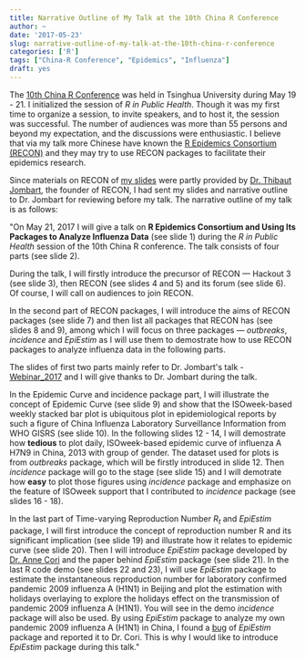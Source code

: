 ```yaml
---
title: Narrative Outline of My Talk at the 10th China R Conference
author: ~
date: '2017-05-23'
slug: narrative-outline-of-my-talk-at-the-10th-china-r-conference
categories: ['R']
tags: ["China-R Conference", "Epidemics", "Influenza"]
draft: yes
---
```


The [10th China R Conference](http://china-r.org/bj2017/) was held in Tsinghua University during May 19 - 21. I initialized the session of *R in Public Health*. Though it was my first time to organize a session, to invite speakers, and to host it, the session was successful. The number of audiences was more than 55 persons and beyond my expectation, and the discussions were enthusiastic. I believe that via my talk more Chinese have known the [R Epidemics Consortium (RECON)](http://www.repidemicsconsortium.org/) and they may try to use RECON packages to facilitate their epidemics research.

Since materials on RECON of [my slides](https://github.com/caijun/talks/blob/master/china-r_2017/china-r_2017.pdf) were partly provided by [Dr. Thibaut Jombart](https://sites.google.com/site/thibautjombart/), the founder of RECON, I had sent my slides and narrative outline to Dr. Jombart for reviewing before my talk. The narrative outline of my talk is as follows:

"On May 21, 2017 I will give a talk on **R Epidemics Consortium and Using Its Packages to Analyze Influenza Data** (see slide 1) during the *R in Public Health* session of the 10th China R conference. The talk consists of four parts (see slide 2).

During the talk, I will firstly introduce the precursor of RECON — Hackout 3 (see slide 3), then RECON (see slides 4 and 5) and its forum (see slide 6). Of course, I will call on audiences to join RECON.

In the second part of RECON packages, I will introduce the aims of RECON packages (see slide 7) and then list all packages that RECON has (see slides 8 and 9), among which I will focus on three packages — *outbreaks*, *incidence* and *EpiEstim* as I will use them to demostrate how to use RECON packages to analyze influenza data in the following parts. 

The slides of first two parts mainly refer to Dr. Jombart's talk - [Webinar_2017](https://github.com/thibautjombart/talks/tree/master/Webinar_2017) and I will give thanks to Dr. Jombart during the talk.

In the Epidemic Curve and incidence package part, I will illustrate the concept of Epidemic Curve (see slide 9) and show that the ISOweek-based weekly stacked bar plot is ubiquitous plot in epidemiological reports by such a figure of China Influenza Laboratory Surveillance Information from WHO GISRS (see slide 10). In the following slides 12 - 14, I will demostrate how **tedious** to plot daily, ISOweek-based epidemic curve of influenza A H7N9 in China, 2013 with group of gender. The dataset used for plots is from *outbreaks* package, which will be firstly introduced in slide 12. Then *incidence* package will go to the stage (see slide 15) and I will demotrate how **easy** to plot those figures using *incidence* package and emphasize on the feature of ISOweek support that I contributed to *incidence* package (see slides 16 - 18).

In the last part of Time-varying Reproduction Number $R_t$ and *EpiEstim* package, I will first introduce the concept of reproduction number R and its significant implication (see slide 19) and illustrate how it relates to epidemic curve (see slide 20). Then I will introduce *EpiEstim* package developed by [Dr. Anne Cori](http://www.imperial.ac.uk/people/a.cori) and the paper behind *EpiEstim* package (see slide 21). In the last R code demo (see slides 22 and 23), I will use *EpiEstim* package to estimate the instantaneous reproduction number for laboratory confirmed pandemic 2009 influenza A (H1N1) in Beijing and plot the estimation with holidays overlaying to explore the holidays effect on the transmission of pandemic 2009 influenza A (H1N1). You will see in the demo *incidence* package will also be used. By using *EpiEstim* package to analyze my own pandemic 2009 influenza A (H1N1) in China, I found a [bug](https://github.com/annecori/EpiEstim/issues/4) of *EpiEstim* package and reported it to Dr. Cori. This is why I would like to introduce *EpiEstim* package during this talk."